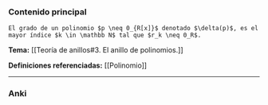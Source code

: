 ### Contenido principal

```ad-Formal
El grado de un polinomio $p \neq 0_{R[x]}$ denotado $\delta(p)$, es el mayor índice $k \in \mathbb N$ tal que $r_k \neq 0_R$.
```

**Tema:** [[Teoría de anillos#3. El anillo de polinomios.]]

**Definiciones referenciadas:** [[Polinomio]]

---
### Anki
